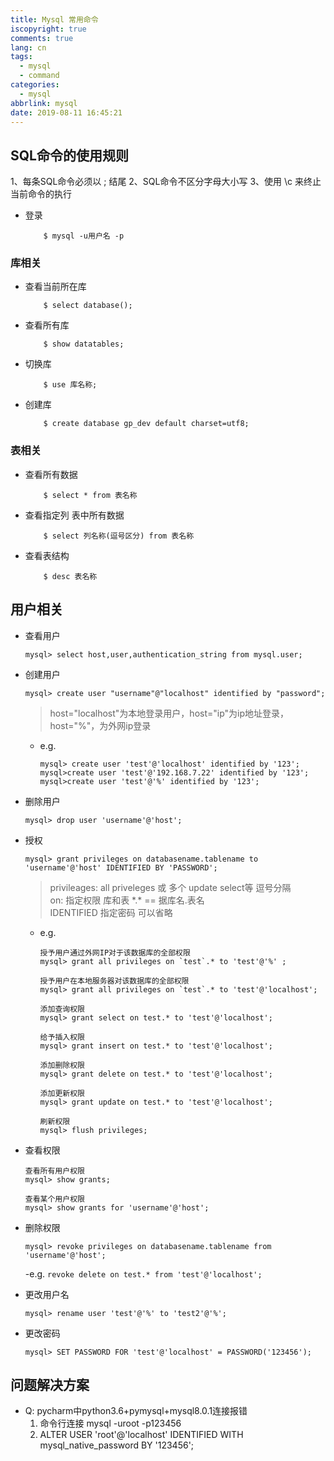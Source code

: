 ```yaml
---
title: Mysql 常用命令
iscopyright: true
comments: true
lang: cn
tags:
  - mysql
  - command
categories:
  - mysql
abbrlink: mysql
date: 2019-08-11 16:45:21
---
```



## SQL命令的使用规则

1、每条SQL命令必须以 ; 结尾
2、SQL命令不区分字母大小写
3、使用 \c 来终止当前命令的执行

- 登录
    ```
        $ mysql -u用户名 -p
    ```


### 库相关

- 查看当前所在库
    ```
        $ select database(); 
    ```
    
- 查看所有库
    ```
        $ show datatables; 	
    ```

- 切换库
    ```
        $ use 库名称;
    ``` 

- 创建库
    ```
        $ create database gp_dev default charset=utf8;
    ```


### 表相关 

- 查看所有数据
    ```
        $ select * from 表名称
    ``` 

- 查看指定列 表中所有数据 
    ```
        $ select 列名称(逗号区分) from 表名称
    ``` 

- 查看表结构
    ```
        $ desc 表名称
    ``` 

 
## 用户相关
- 查看用户
    ```
    mysql> select host,user,authentication_string from mysql.user;
    ```

- 创建用户
    ```
    mysql> create user "username"@"localhost" identified by "password";
    ```
    > host="localhost"为本地登录用户，host="ip"为ip地址登录，host="%"，为外网ip登录

    - e.g.
        ```
        mysql> create user 'test'@'localhost' identified by '123';
        mysql>create user 'test'@'192.168.7.22' identified by '123';
        mysql>create user 'test'@'%' identified by '123';
        ```

 
- 删除用户
    ```
    mysql> drop user 'username'@'host';
    ```


- 授权
    ```
    mysql> grant privileges on databasename.tablename to 'username'@'host' IDENTIFIED BY 'PASSWORD';
    ```
    > privileages: all priveleges 或 多个 update select等 逗号分隔 <br>
    > on: 指定权限 库和表 \*.* == 据库名.表名 <br>
    > IDENTIFIED 指定密码 可以省略 <br>
    
    - e.g.
        ```
        授予用户通过外网IP对于该数据库的全部权限
        mysql> grant all privileges on `test`.* to 'test'@'%' ;

        授予用户在本地服务器对该数据库的全部权限
        mysql> grant all privileges on `test`.* to 'test'@'localhost';   
        
        添加查询权限
        mysql> grant select on test.* to 'test'@'localhost';  
        
        给予插入权限
        mysql> grant insert on test.* to 'test'@'localhost';

        添加删除权限
        mysql> grant delete on test.* to 'test'@'localhost'; 

        添加更新权限
        mysql> grant update on test.* to 'test'@'localhost';

        刷新权限
        mysql> flush privileges;
        ``` 
         

- 查看权限
    ```
    查看所有用户权限
    mysql> show grants;
    
    查看某个用户权限
    mysql> show grants for 'username'@'host';
    ```
     

- 删除权限
    ```
    mysql> revoke privileges on databasename.tablename from 'username'@'host';
    ```
    -e.g.
        ```
        revoke delete on test.* from 'test'@'localhost';
        ```

- 更改用户名
    ```
    mysql> rename user 'test'@'%' to 'test2'@'%';
    ```

- 更改密码
    ```
    mysql> SET PASSWORD FOR 'test'@'localhost' = PASSWORD('123456');
    ```


## 问题解决方案
- Q: pycharm中python3.6+pymysql+mysql8.0.1连接报错
    1. 命令行连接 mysql -uroot -p123456
    2. ALTER USER 'root'@'localhost' IDENTIFIED WITH mysql_native_password BY '123456';

